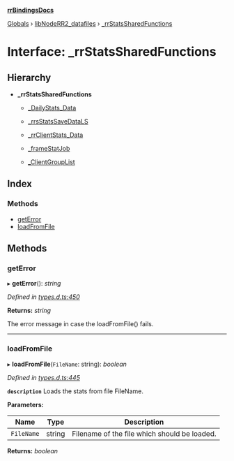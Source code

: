 **[rrBindingsDocs](../README.md)**

[Globals](../README.md) › [libNodeRR2_datafiles](../modules/libnoderr2_datafiles.md) › [_rrStatsSharedFunctions](libnoderr2_datafiles._rrstatssharedfunctions.md)

# Interface: _rrStatsSharedFunctions

## Hierarchy

* **_rrStatsSharedFunctions**

  * [_DailyStats_Data](libnoderr2_datafiles._dailystats_data.md)

  * [_rrsStatsSaveDataLS](libnoderr2_datafiles._rrsstatssavedatals.md)

  * [_rrClientStats_Data](libnoderr2_datafiles._rrclientstats_data.md)

  * [_frameStatJob](libnoderr2_datafiles._framestatjob.md)

  * [_ClientGroupList](libnoderr2_datafiles._clientgrouplist.md)

## Index

### Methods

* [getError](libnoderr2_datafiles._rrstatssharedfunctions.md#geterror)
* [loadFromFile](libnoderr2_datafiles._rrstatssharedfunctions.md#loadfromfile)

## Methods

###  getError

▸ **getError**(): *string*

*Defined in [types.d.ts:450](https://github.com/Novalis15/rrBindings/blob/33d8d78/nodeJS/lx64/v6/types.d.ts#L450)*

**Returns:** *string*

The error message in case the loadFromFile() fails.

___

###  loadFromFile

▸ **loadFromFile**(`FileName`: string): *boolean*

*Defined in [types.d.ts:445](https://github.com/Novalis15/rrBindings/blob/33d8d78/nodeJS/lx64/v6/types.d.ts#L445)*

**`description`** Loads the stats from file FileName.

**Parameters:**

Name | Type | Description |
------ | ------ | ------ |
`FileName` | string | Filename of the file which should be loaded.  |

**Returns:** *boolean*